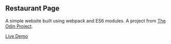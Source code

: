 ## Restaurant Page

A simple website built using webpack and ES6 modules. A project from [The Odin Project](https://www.theodinproject.com/courses/javascript/lessons/restaurant-page).

[Live Demo](https://raw.githack.com/zenott/restaurant-page/master/dist/index.html)

